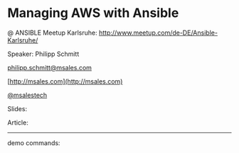 Managing AWS with Ansible 
====================
@ ANSIBLE Meetup Karlsruhe: http://www.meetup.com/de-DE/Ansible-Karlsruhe/

Speaker:
Philipp Schmitt

philipp.schmitt@msales.com

[http://msales.com](http://msales.com)


[@msalestech](https://twitter.com/msalestech)


Slides:


Article:



* * *

demo commands:

